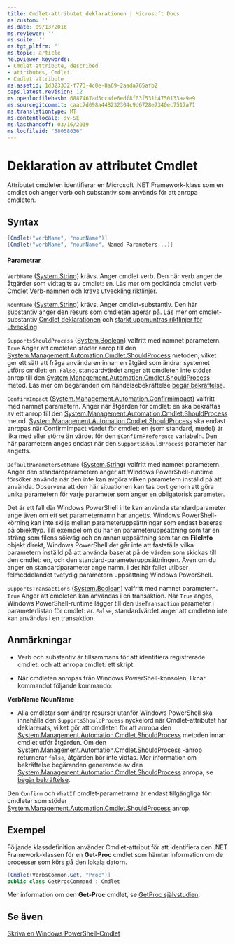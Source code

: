 ```yaml
---
title: Cmdlet-attributet deklarationen | Microsoft Docs
ms.custom: ''
ms.date: 09/13/2016
ms.reviewer: ''
ms.suite: ''
ms.tgt_pltfrm: ''
ms.topic: article
helpviewer_keywords:
- Cmdlet attribute, described
- attributes, Cmdlet
- Cmdlet attribute
ms.assetid: 1d323332-f773-4c0e-8a69-2aada765afb2
caps.latest.revision: 12
ms.openlocfilehash: 6887467ad5ccafe6edf8f03f531b4750133aa9e9
ms.sourcegitcommit: caac7d098a448232304c9d6728e7340ec7517a71
ms.translationtype: MT
ms.contentlocale: sv-SE
ms.lasthandoff: 03/16/2019
ms.locfileid: "58058036"
---
```

# <a name="cmdlet-attribute-declaration"></a>Deklaration av attributet Cmdlet

Attributet cmdleten identifierar en Microsoft .NET Framework-klass som en cmdlet och anger verb och substantiv som används för att anropa cmdleten.

## <a name="syntax"></a>Syntax

```csharp
[Cmdlet("verbName", "nounName")]
[Cmdlet("verbName", "nounName", Named Parameters...)]
```

#### <a name="parameters"></a>Parametrar

`VerbName` ([System.String](/dotnet/api/System.String)) krävs. Anger cmdlet verb. Den här verb anger de åtgärder som vidtagits av cmdlet: en. Läs mer om godkända cmdlet verb [Cmdlet Verb-namnen](./approved-verbs-for-windows-powershell-commands.md) och [krävs utveckling riktlinjer](./required-development-guidelines.md).

`NounName` ([System.String](/dotnet/api/System.String)) krävs. Anger cmdlet-substantiv. Den här substantiv anger den resurs som cmdleten agerar på. Läs mer om cmdlet-substantiv [Cmdlet deklarationen](./cmdlet-class-declaration.md) och [starkt uppmuntras riktlinjer för utveckling](./strongly-encouraged-development-guidelines.md).

`SupportsShouldProcess` ([System.Boolean](/dotnet/api/System.Boolean)) valfritt med namnet parametern. `True` Anger att cmdleten stöder anrop till den [System.Management.Automation.Cmdlet.ShouldProcess](/dotnet/api/System.Management.Automation.Cmdlet.ShouldProcess) metoden, vilket ger ett sätt att fråga användaren innan en åtgärd som ändrar systemet utförs cmdlet: en. `False`, standardvärdet anger att cmdleten inte stöder anrop till den [System.Management.Automation.Cmdlet.ShouldProcess](/dotnet/api/System.Management.Automation.Cmdlet.ShouldProcess) metod. Läs mer om begäranden om händelsebekräftelse [begär bekräftelse](./requesting-confirmation-from-cmdlets.md).

`ConfirmImpact` ([System.Management.Automation.Confirmimpact](/dotnet/api/System.Management.Automation.ConfirmImpact)) valfritt med namnet parametern. Anger när åtgärden för cmdlet: en ska bekräftas av ett anrop till den [System.Management.Automation.Cmdlet.ShouldProcess](/dotnet/api/System.Management.Automation.Cmdlet.ShouldProcess) metod. [System.Management.Automation.Cmdlet.ShouldProcess](/dotnet/api/System.Management.Automation.Cmdlet.ShouldProcess) ska endast anropas när ConfirmImpact värdet för cmdlet: en (som standard, medel) är lika med eller större än värdet för den `$ConfirmPreference` variabeln. Den här parametern anges endast när den `SupportsShouldProcess` parameter har angetts.

`DefaultParameterSetName` ([System.String](/dotnet/api/System.String)) valfritt med namnet parametern. Anger den standardparametern anger att Windows PowerShell-runtime försöker använda när den inte kan avgöra vilken parametern inställd på att använda. Observera att den här situationen kan tas bort genom att göra unika parametern för varje parameter som anger en obligatorisk parameter.

Det är ett fall där Windows PowerShell inte kan använda standardparameter ange även om ett set parameternamn har angetts. Windows PowerShell-körning kan inte skilja mellan parameteruppsättningar som endast baseras på objekttyp. Till exempel om du har en parameteruppsättning som tar en sträng som filens sökväg och en annan uppsättning som tar en **FileInfo** objekt direkt, Windows PowerShell det går inte att fastställa vilka parametern inställd på att använda baserat på de värden som skickas till den cmdlet: en, och den standard-parameteruppsättningen. Även om du anger en standardparameter ange namn, i det här fallet utlöser felmeddelandet tvetydig parametern uppsättning Windows PowerShell.

`SupportsTransactions` ([System.Boolean](/dotnet/api/System.Boolean)) valfritt med namnet parametern. `True` Anger att cmdleten kan användas i en transaktion. När `True` anges, Windows PowerShell-runtime lägger till den `UseTransaction` parameter i parameterlistan för cmdlet: ar. `False`, standardvärdet anger att cmdleten inte kan användas i en transaktion.

## <a name="remarks"></a>Anmärkningar

- Verb och substantiv är tillsammans för att identifiera registrerade cmdlet: och att anropa cmdlet: ett skript.

- När cmdleten anropas från Windows PowerShell-konsolen, liknar kommandot följande kommando:

**VerbName NounName**

- Alla cmdletar som ändrar resurser utanför Windows PowerShell ska innehålla den `SupportsShouldProcess` nyckelord när Cmdlet-attributet har deklarerats, vilket gör att cmdleten för att anropa den [System.Management.Automation.Cmdlet.ShouldProcess](/dotnet/api/System.Management.Automation.Cmdlet.ShouldProcess) metoden innan cmdlet utför åtgärden. Om den [System.Management.Automation.Cmdlet.ShouldProcess](/dotnet/api/System.Management.Automation.Cmdlet.ShouldProcess) -anrop returnerar `false`, åtgärden bör inte vidtas. Mer information om bekräftelse begäranden genererade av den [System.Management.Automation.Cmdlet.ShouldProcess](/dotnet/api/System.Management.Automation.Cmdlet.ShouldProcess) anropa, se [begär bekräftelse](./requesting-confirmation-from-cmdlets.md).

Den `Confirm` och `WhatIf` cmdlet-parametrarna är endast tillgängliga för cmdletar som stöder [System.Management.Automation.Cmdlet.ShouldProcess](/dotnet/api/System.Management.Automation.Cmdlet.ShouldProcess) anrop.

## <a name="example"></a>Exempel

Följande klassdefinition använder Cmdlet-attribut för att identifiera den .NET Framework-klassen för en **Get-Proc** cmdlet som hämtar information om de processer som körs på den lokala datorn.

```csharp
[Cmdlet(VerbsCommon.Get, "Proc")]
public class GetProcCommand : Cmdlet
```

Mer information om den **Get-Proc** cmdlet, se [GetProc självstudien](./getproc-tutorial.md).

## <a name="see-also"></a>Se även

[Skriva en Windows PowerShell-Cmdlet](./writing-a-windows-powershell-cmdlet.md)
